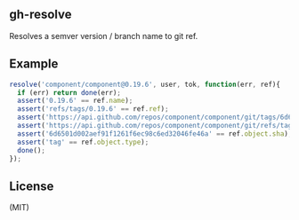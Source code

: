 
## gh-resolve

  Resolves a semver version / branch name to git ref.

## Example

```js
resolve('component/component@0.19.6', user, tok, function(err, ref){
  if (err) return done(err);
  assert('0.19.6' == ref.name);
  assert('refs/tags/0.19.6' == ref.ref);
  assert('https://api.github.com/repos/component/component/git/tags/6d6501d002aef91f1261f6ec98c6ed32046fe46a' == ref.object.url);
  assert('https://api.github.com/repos/component/component/git/refs/tags/0.19.6' == ref.url);
  assert('6d6501d002aef91f1261f6ec98c6ed32046fe46a' == ref.object.sha);
  assert('tag' == ref.object.type);
  done();
});
```

## License

  (MIT)
